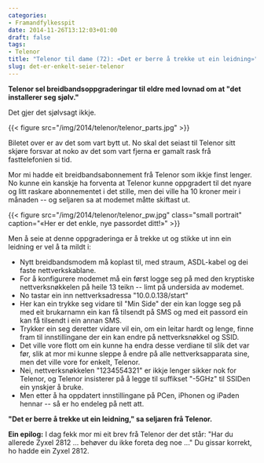 ```yaml
---
categories:
- Framandfylkesspit
date: 2014-11-26T13:12:03+01:00
draft: false
tags:
- Telenor
title: "Telenor til dame (72): «Det er berre å trekke ut ein leidning»"
slug: det-er-enkelt-seier-telenor
---
```

**Telenor sel breidbandsoppgraderingar til eldre med lovnad om at "det installerer seg sjølv."**

Det gjer det sjølvsagt ikkje.

{{< figure src="/img/2014/telenor/telenor_parts.jpg" >}}

<!--more-->

Biletet over er av det som vart bytt ut. No skal det seiast til Telenor sitt skjøre forsvar at noko av det som vart fjerna er gamalt rask frå fasttelefonien si tid.

Mor mi hadde eit breidbandsabonnement frå Telenor som ikkje finst lenger. No kunne ein kanskje ha forventa at Telenor kunne oppgradert til det nyare og litt raskare abonnementet i det stille, men dei ville ha 10 kroner meir i månaden -- og seljaren sa at modemet måtte skiftast ut.

{{< figure src="/img/2014/telenor/telenor_pw.jpg" class="small portrait" caption="«Her er det enkle, nye passordet ditt!»" >}}

Men å seie at denne oppgraderinga er å trekke ut og stikke ut inn ein leidning er vel å ta mildt i:

* Nytt breidbandsmodem må koplast til, med straum, ASDL-kabel og dei faste nettverkskablane.
* For å konfigurere modemet må ein først logge seg på med den kryptiske nettverksnøkkelen på heile 13 teikn -- limt på undersida av modemet.
* No tastar ein inn nettverksadressa "10.0.0.138/start"
* Her kan ein trykke seg vidare til "Min Side" der ein kan logge seg på med eit brukarnamn ein kan få tilsendt på SMS og med eit passord ein kan få tilsendt i ein annan SMS.
* Trykker ein seg deretter vidare vil ein, om ein leitar hardt og lenge, finne fram til innstillingane der ein kan endre på nettverksnøkkel og SSID.
* Det ville vore flott om ein kunne ha endra desse verdiane til slik det var før, slik at mor mi kunne sleppe å endre på alle nettverksapparata sine, men det ville vore for enkelt, Telenor.
* Nei, nettverksnøkkelen "1234554321" er ikkje lenger sikker nok for Telenor, og Telenor insisterer på å legge til suffikset "-5GHz" til SSIDen ein ynskjer å bruke.
* Men etter å ha oppdatert innstillingane på PCen, iPhonen og iPaden hennar -- så er ho endeleg på nett att.

**"Det er berre å trekke ut ein leidning," sa seljaren frå Telenor.**

**Ein epilog:** I dag fekk mor mi eit brev frå Telenor der det står: "Har du allerede Zyxel 2812 ... behøver du ikke foreta deg noe ..." Du gissar korrekt, ho hadde ein Zyxel 2812. 
